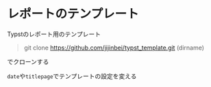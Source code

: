 # レポートのテンプレート

Typstのレポート用のテンプレート

> git clone https://github.com/jijinbei/typst_template.git (dirname)

でクローンする

`date`や`titlepage`でテンプレートの設定を変える
